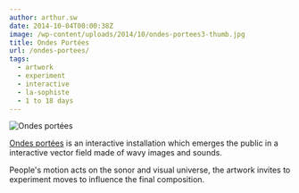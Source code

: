 ```yaml
---
author: arthur.sw
date: 2014-10-04T00:00:38Z
image: /wp-content/uploads/2014/10/ondes-portees3-thumb.jpg
title: Ondes Portées
url: /ondes-portees/
tags:
  - artwork
  - experiment
  - interactive
  - la-sophiste
  - 1 to 18 days
---
```


![Ondes portées](/wp-content/uploads/2014/10/ondes-portees2.jpg)

[Ondes portées](http://www.lasophiste.com/portfolio/ondesportees/) is an interactive installation which emerges the public in a interactive vector field made of wavy images and sounds.

People's motion acts on the sonor and visual universe, the artwork invites to experiment moves to influence the final composition.